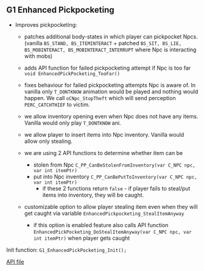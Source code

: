 ## G1 Enhanced Pickpocketing
 - Improves pickpocketing:
    - patches additional body-states in which player can pickpocket Npcs. (vanilla `BS_STAND, BS_ITEMINTERACT` + patched `BS_SIT, BS_LIE, BS_MOBINTERACT, BS_MOBINTERACT_INTERRUPT` where Npc is interacting with mobs)
	- adds API function for failed pickpocketing attempt if Npc is too far `void EnhancedPickPocketing_TooFar()`
	- fixes behaviour for failed pickpocketing attempts Npc is aware of. In vanilla only `T_DONTKNOW` animation would be played and nothing would happen. We call `oCNpc_StopTheft` which will send perception `PERC_CATCHTHIEF` to victim.
	- we allow inventory opening even when Npc does not have any items. Vanilla would only play `T_DONTKNOW` ani.
	- we allow player to insert items into Npc inventory. Vanilla would allow only stealing.
	
	- we are using 2 API functions to determine whether item can be
		- stolen from Npc `C_PP_CanBeStolenFromInventory(var C_NPC npc, var int itemPtr)`
		- put into Npc inventory `C_PP_CanBePutToInventory(var C_NPC npc, var int itemPtr)`
			- if these 2 functions return `false` - if player fails to steal/put items into inventory, they will be caught.

	- customizable option to allow player stealing item even when they will get caught via variable `EnhancedPickpocketing_StealItemAnyway`
		- if this option is enabled feature also calls API function `EnhancedPickPocketing_DoStealItemAnyway(var C_NPC npc, var int itemPtr)` when player gets caught
	
Init function: `G1_EnhancedPickPocketing_Init();`

[API file](../Standalone-Packages/G1-EnhancedPickPocketing/enhancedPickPocketing_API.d)
